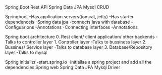 Spring Boot Rest API
Spring Data JPA
Mysql
CRUD

Springboot 
-Has application servers(tomcat, jetty)
-Has starter dependenceis
-Spring data jpa
    -connects java with database
-Configuarions
-Annotations
-Connecting interfaces
-Annotations

Spring boot architecture
    0. Rest client/ client application/ other backends
        -Talks to controller layer
    1. Controller layer
        -Talks to bussiness layer
    2. Bussines/ Service layer
        -Talks to database layer
    3. Database/Repository layer
        -Talks to mysql


Spring initializr
-start.spring.io
-Initialise a spring project and add all the dependencies
    Spring web
    Spring Data JPA
    Mysql Driver
    